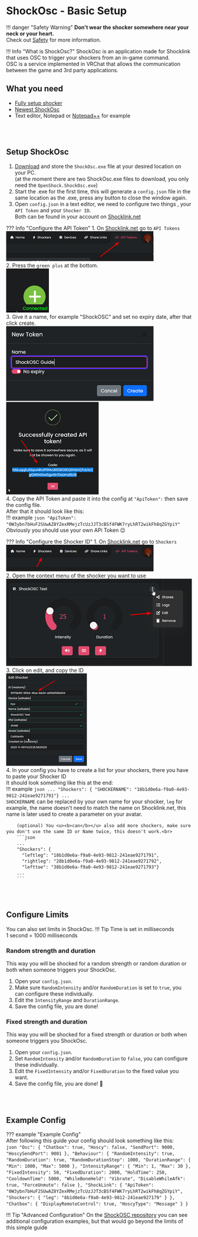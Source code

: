 # ShockOsc - Basic Setup

!!! danger "Safety Warning"
    **Don't wear the shocker somewhere near your neck or your heart.**  
    Check out [Safety](../safety/safety-rules.md) for more information.  

!!! Info "What is ShockOsc?"
    ShockOsc is an application made for Shocklink that uses OSC to trigger your shockers from an in-game command.  
    OSC is a service implemented in VRChat that allows the communication between the game and 3rd party applications.  

## What you need

- [Fully setup shocker](openshock-first-setup.md)
- [Newest ShockOsc](https://github.com/OpenShock/ShockOsc/releases)
- Text editor, Notepad or [Notepad++](https://notepad-plus-plus.org/) for example

<br></br>

## Setup ShockOsc
1. [Download](https://github.com/OpenShock/ShockOsc/releases) and store the ``ShockOsc.exe`` file at your desired location on your PC.  
   (at the moment there are two ShockOsc.exe files to download, you only need the ``OpenShock.ShockOsc.exe``)  
2. Start the .exe for the first time, this will generate a ``config.json`` file in the same location as the .exe, press any button to close the window again.
3. Open ``config.json`` in a text editor, we need to configure two things , your ``API Token`` and your ``Shocker ID``.  
Both can be found in your account on [Shocklink.net](https://shocklink.net/)

??? Info "Configure the API Token"
    1. On [Shocklink.net](https://shocklink.net/) go to ``API Tokens``  
    ![Image "Image"](../static/guides/shockosc/finds_apitokens.png)  
    2. Press the ``green plus`` at the bottom.  
    ![Image "Image"](../static/guides/shockosc/green_plus.png)  
    3. Give it a name, for example "ShockOSC" and set no expiry date, after that click create.  
    ![Image "Image"](../static/guides/shockosc/create_APIToken.png)  
    ![Image "Image"](../static/guides/shockosc/API_Token.png)  
    4. Copy the API Token and paste it into the config at ``"ApiToken":`` then save the config file.  
    After that it should look like this:  
    !!! example
        ```json
        "ApiToken": "0W3ybn7bHuF2SUwAZ8YZexRMejzTcUzJJT3cBSf4FWK7ryLhRT2wikFh8qZGYpiY"
        ```  
        Obviously you should use your own APi Token 😉


??? Info "Configure the Shocker ID"
    1. On [Shocklink.net](https://shocklink.net/) go to ``Shockers``  
    ![Image "Image"](../static/guides/shockosc/find_shockers.png)  
    2. Open the context menu of the shocker you want to use  
    ![Image "Image"](../static/guides/shockosc/find_shockerid.png)  
    3. Click on edit, and copy the ID  
    ![Image "Image"](../static/guides/shockosc/find_shockerid2.png)  
    4. In your config you have to create a list for your shockers, there you have to paste your Shocker ID  
    It should look something like this at the end:  
    !!! example 
        ```json
        ...
        "Shockers": {
          "SHOCKERNAME": "18b1d0e6a-f9a0-4e93-9812-241eae9271791"}
        ...
        ```  
        ``SHOCKERNAME`` can be replaced by your own name for your shocker, ``leg`` for example, the name doesn't need to match the name on Shocklink.net, this name is later used to create a parameter on your avatar.  
              
        (optional) You <u><b>can</b></u> also add more shockers, make sure you don't use the same ID or Name twice, this doesn't work.<br>
        ```json
        ...
        "Shockers": {
          "leftleg": "18b1d0e6a-f9a0-4e93-9812-241eae9271791", 
          "rightleg": "28b1d0e6a-f9a0-4e93-9812-241eae9271792",
          "lefttoe": "38b1d0e6a-f9a0-4e93-9812-241eae9271793"}
        ...
        ```

<br></br>

## Configure Limits
You can also set limits in ShockOsc. 
!!! Tip
    Time is set in milliseconds  
    1 second = 1000 milliseconds  
    
### Random strength and duration
This way you will be shocked for a random strength or random duration or both when someone triggers your ShockOsc.  

1. Open your ``config.json``.
2. Make sure ``RandomIntensity`` and/or ``RandomDuration`` is set to ``true``, you can configure these individually. 
3. Edit the ``IntensityRange`` and ``DurationRange``.
4. Save the config file, you are done!

### Fixed strength and duration
This way you will be shocked for a fixed strength or duration or both when someone triggers you ShockOsc.  

1. Open your ``config.json``.
2. Set ``RandomIntensity`` and/or ``RandomDuration``  to ``false``, you can configure these individually. 
3. Edit the ``FixedIntensity`` and/or ``FixedDuration`` to the fixed value you want.
4. Save the config file, you are done! 🎉  

<br></br>

## Example Config
??? example "Example Config"  
    After following this guide your config should look something like this:  
    ```json
    "Osc": {
        "Chatbox": true,
        "Hoscy": false,
        "SendPort": 9000,
        "HoscySendPort": 9001
      },
      "Behaviour": {
        "RandomIntensity": true,
        "RandomDuration": true,
        "RandomDurationStep": 1000,
        "DurationRange": {
          "Min": 1000,
          "Max": 5000
        },
        "IntensityRange": {
          "Min": 1,
          "Max": 30
        },
        "FixedIntensity": 50,
        "FixedDuration": 2000,
        "HoldTime": 250,
        "CooldownTime": 5000,
        "WhileBoneHeld": "Vibrate",
        "DisableWhileAfk": true,
        "ForceUnmute": false
      },
      "ShockLink": {
        "ApiToken": "0W3ybn7bHuF2SUwAZ8YZexRMejzTcUzJJT3cBSf4FWK7ryLhRT2wikFh8qZGYpiY",
        "Shockers": {
        "leg": "8b1d0e6a-f9a0-4e93-9812-241eae927179"
        }
      },
      "Chatbox": {
        "DisplayRemoteControl": true,
        "HoscyType": "Message"
      }
    }
    ```


!!! Tip "Advanced Configuration"
    On the [ShockOSC repository](https://github.com/OpenShock/ShockOsc) you can see additional configuration examples, but that would go beyond the limits of this simple guide  
